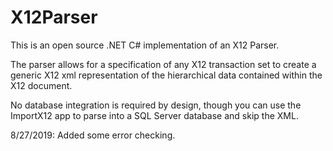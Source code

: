 # X12Parser

This is an open source .NET C# implementation of an X12 Parser.

The parser allows for a specification of any X12 transaction set to create a generic X12 xml representation of the hierarchical data contained within the X12 document.

No database integration is required by design, though  you can use the ImportX12 app to parse into a SQL Server database and skip the XML.

8/27/2019: Added some error checking.
